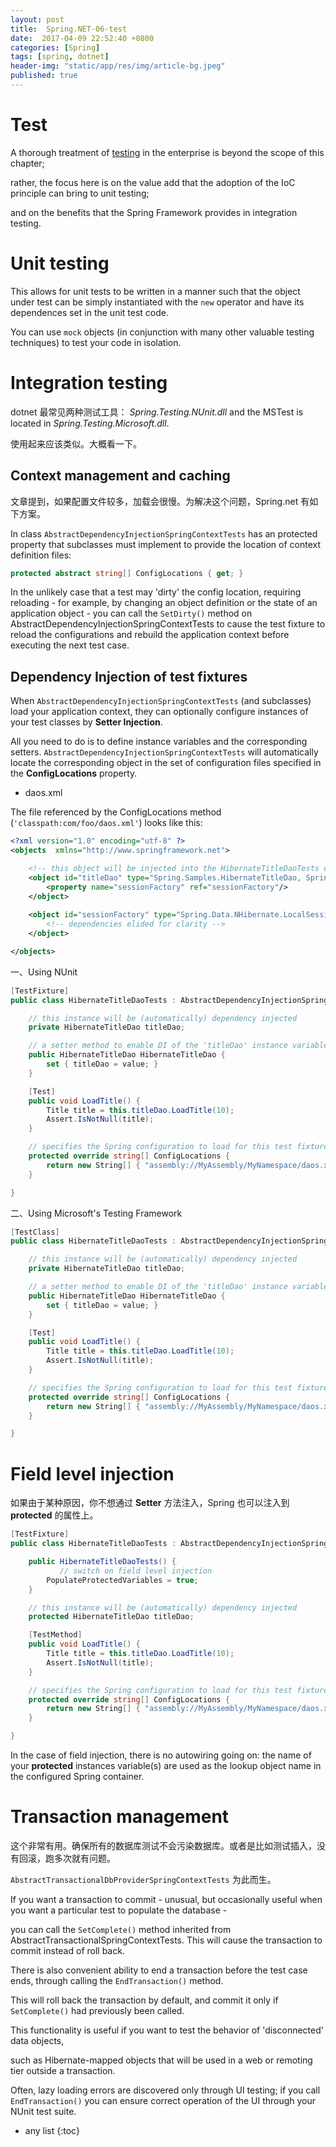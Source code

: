 ```yaml
---
layout: post
title:  Spring.NET-06-test
date:  2017-04-09 22:52:40 +0800
categories: [Spring]
tags: [spring, dotnet]
header-img: "static/app/res/img/article-bg.jpeg"
published: true
---
```



# Test

A thorough treatment of [testing](http://www.springframework.net/docs/1.3.2/reference/html/testing.html) in the enterprise is beyond the scope of this chapter; 

rather, the focus here is on the value add that the adoption of the IoC principle can bring to unit testing; 

and on the benefits that the Spring Framework provides in integration testing.


# Unit testing

This allows for unit tests to be written in a manner such that the object under test can be simply instantiated with the `new` operator and have its dependences set in the unit test code.
 
You can use `mock` objects (in conjunction with many other valuable testing techniques) to test your code in isolation.
 
 
# Integration testing

dotnet 最常见两种测试工具： _Spring.Testing.NUnit.dll_ and the MSTest is located in _Spring.Testing.Microsoft.dll_.

使用起来应该类似。大概看一下。


## Context management and caching

文章提到，如果配置文件较多，加载会很慢。为解决这个问题，Spring.net 有如下方案。


In class `AbstractDependencyInjectionSpringContextTests` has an protected property that subclasses must implement to provide the location of context definition files:

```c#
protected abstract string[] ConfigLocations { get; }
```

In the unlikely case that a test may 'dirty' the config location, requiring reloading - for example, by changing an object definition or the state of an application object - 
you can call the `SetDirty()` method on AbstractDependencyInjectionSpringContextTests to cause the test fixture to reload the configurations and 
rebuild the application context before executing the next test case.


## Dependency Injection of test fixtures

When `AbstractDependencyInjectionSpringContextTests` (and subclasses) load your application context, they can optionally configure instances of your test classes by **Setter Injection**. 

All you need to do is to define instance variables and the corresponding setters. `AbstractDependencyInjectionSpringContextTests` will automatically locate the corresponding object 
in the set of configuration files specified in the **ConfigLocations** property.

- daos.xml

The file referenced by the ConfigLocations method (`'classpath:com/foo/daos.xml'`) looks like this:

```xml
<?xml version="1.0" encoding="utf-8" ?>
<objects  xmlns="http://www.springframework.net">

    <!-- this object will be injected into the HibernateTitleDaoTests class -->
    <object id="titleDao" type="Spring.Samples.HibernateTitleDao, Spring.Samples">
        <property name="sessionFactory" ref="sessionFactory"/>
    </object>
    
    <object id="sessionFactory" type="Spring.Data.NHibernate.LocalSessionFactoryObject, Spring.Data.NHibernate">
        <!-- dependencies elided for clarity -->
    </object>

</objects>
```

一、Using NUnit

```c#
[TestFixture]
public class HibernateTitleDaoTests : AbstractDependencyInjectionSpringContextTests  {

    // this instance will be (automatically) dependency injected    
    private HibernateTitleDao titleDao;

    // a setter method to enable DI of the 'titleDao' instance variable
    public HibernateTitleDao HibernateTitleDao {
        set { titleDao = value; }
    }

    [Test]
    public void LoadTitle() {
        Title title = this.titleDao.LoadTitle(10);
        Assert.IsNotNull(title);
    }

    // specifies the Spring configuration to load for this test fixture
    protected override string[] ConfigLocations {
        return new String[] { "assembly://MyAssembly/MyNamespace/daos.xml" };
    }

}
```



二、Using Microsoft's Testing Framework

```c#
[TestClass]
public class HibernateTitleDaoTests : AbstractDependencyInjectionSpringContextTests  {

    // this instance will be (automatically) dependency injected    
    private HibernateTitleDao titleDao;

    // a setter method to enable DI of the 'titleDao' instance variable
    public HibernateTitleDao HibernateTitleDao {
        set { titleDao = value; }
    }

    [Test]
    public void LoadTitle() {
        Title title = this.titleDao.LoadTitle(10);
        Assert.IsNotNull(title);
    }

    // specifies the Spring configuration to load for this test fixture
    protected override string[] ConfigLocations {
        return new String[] { "assembly://MyAssembly/MyNamespace/daos.xml" };
    }

}
```

# Field level injection

如果由于某种原因，你不想通过 **Setter** 方法注入，Spring 也可以注入到 **protected** 的属性上。

```c#
[TestFixture]
public class HibernateTitleDaoTests : AbstractDependencyInjectionSpringContextTests {

    public HibernateTitleDaoTests() {
    	   // switch on field level injection
        PopulateProtectedVariables = true;
    }

    // this instance will be (automatically) dependency injected
    protected HibernateTitleDao titleDao;

    [TestMethod]
    public void LoadTitle() {
        Title title = this.titleDao.LoadTitle(10);
        Assert.IsNotNull(title);
    }

    // specifies the Spring configuration to load for this test fixture
    protected override string[] ConfigLocations {
        return new String[] { "assembly://MyAssembly/MyNamespace/daos.xml" };
    }

}
```

In the case of field injection, there is no autowiring going on: the name of your **protected** instances variable(s) are used as the lookup object name in the configured Spring container.



# Transaction management

这个非常有用。确保所有的数据库测试不会污染数据库。或者是比如测试插入，没有回滚，跑多次就有问题。

`AbstractTransactionalDbProviderSpringContextTests` 为此而生。

If you want a transaction to commit - unusual, but occasionally useful when you want a particular test to populate the database - 

you can call the `SetComplete()` method inherited from AbstractTransactionalSpringContextTests. This will cause the transaction to commit instead of roll back.

There is also convenient ability to end a transaction before the test case ends, through calling the `EndTransaction()` method. 

This will roll back the transaction by default, and commit it only if `SetComplete()` had previously been called. 

This functionality is useful if you want to test the behavior of 'disconnected' data objects, 

such as Hibernate-mapped objects that will be used in a web or remoting tier outside a transaction. 

Often, lazy loading errors are discovered only through UI testing; if you call `EndTransaction()` you can ensure correct operation of the UI through your NUnit test suite.









* any list
{:toc}
















